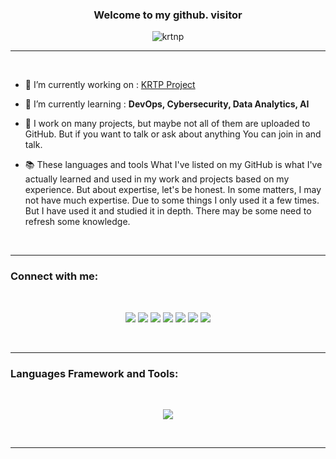 <h3 align="center">Welcome to my github. visitor</h3>

<p align="center"> <img src="https://komarev.com/ghpvc/?username=krtnp&label=Profile%20views&color=000000&style=flat" alt="krtnp" /> </p>
<hr>
<br>

- 🔭 I’m currently working on : [KRTP Project](https://github.com/KRTNP/KRTNP)

- 🌱 I’m currently learning : **DevOps, Cybersecurity, Data Analytics, AI**

- 🍵 I work on many projects, but maybe not all of them are uploaded to GitHub. But if you want to talk or ask about anything You can join in and talk.

- 📚 These languages and tools What I've listed on my GitHub is what I've actually learned and used in my work and projects based on my experience. But about expertise, let's be honest. In some matters, I may not have much expertise. Due to some things I only used it a few times. But I have used it and studied it in depth. There may be some need to refresh some knowledge.
<br>
<hr>

<h3 align="left">Connect with me:</h3>
<br>
<p align="center">
<a href="https://github.com/KRTNP" target="blank"><img src="https://img.shields.io/badge/GitHub-100000?style=for-the-badge&logo=github&logoColor=white"/></a>
<a href="https://leetcode.com/Nattaphon_Honghin/" target="blank"><img src="https://img.shields.io/badge/-LeetCode-FFA116?style=for-the-badge&logo=LeetCode&logoColor=black"/></a>
<a href="mailto:nattaphon.honghin@gmail.com" target="blank"><img src="https://img.shields.io/badge/Gmail-D14836?style=for-the-badge&logo=gmail&logoColor=white"/></a>
<a href="https://www.linkedin.com/in/nattaphon-honghin-272407289/" target="blank"><img src="https://img.shields.io/badge/LinkedIn-0077B5?style=for-the-badge&logo=linkedin&logoColor=white"/></a>
<a href="https://www.facebook.com/profile.php?id=100081603250504" target="blank"><img src="https://img.shields.io/badge/Facebook-1877F2?style=for-the-badge&logo=facebook&logoColor=white"/></a>
<a href="https://www.instagram.com/kr_t_np/" target="blank"><img src="https://img.shields.io/badge/Instagram-E4405F?style=for-the-badge&logo=instagram&logoColor=white"/></a>
<a href="https://discordapp.com/users/423110949235326976" target="blank"><img src="https://img.shields.io/badge/Discord-5865F2?style=for-the-badge&logo=discord&logoColor=white"/></a>
</p>
<br>
<hr>

<h3 align="left">Languages Framework and Tools:</h3>
<br>
<p align="center">
  <a href="https://github.com/KRTNP">
     <img align="center" src="https://skillicons.dev/icons?i=c,cs,cpp,java,py,js,ts,lua,html,css,php,react,vue,tailwind,svelte,bootstrap,nodejs,nuxtjs,nestjs,nextjs,express,bun,firebase,mysql,mongodb,nginx,vscode,matlab,github,git,figma,arduino,raspberrypi"/>
  </a>
</p>
<br>
<hr>
